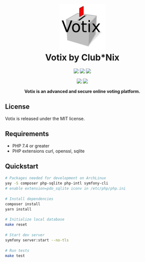 <h1 align="center">
  <a href="#user-content-------votix--"><img src="https://raw.githubusercontent.com/ClubNix/Votix/master/public/logovotix.jpg" alt="Logo Votix" width="150" height="150"></a>
  <br>
  Votix by Club*Nix
  <br>
</h1>

<p align="center">
  <a href="https://www.clubnix.fr/" alt="Club*Nix"><img src="https://img.shields.io/badge/A%20project%20-Club%2ANix-7ef80b.svg" /></a>
  <a href="https://travis-ci.org/ClubNix/Votix" alt="Build Status"><img src="https://travis-ci.org/ClubNix/Votix.svg?branch=master" /></a>
  <a href="https://github.com/ClubNix/Votix/blob/master/LICENCE" alt="MIT"><img src="https://img.shields.io/github/license/ClubNix/Votix.svg" /></a>
</p>

<p align="center">
  <a href="https://secure.php.net/manual/en/intro-whatis.php" alt="PHP 7.4"><img src="https://img.shields.io/badge/PHP-^7.4-787cb4.svg" /></a>
  <a href="https://symfony.com/what-is-symfony" alt="Symfony 5.2"><img src="https://img.shields.io/badge/Symfony-5.2-7aba20.svg" /></a>
</p>

<p align="center"><b>Votix is an advanced and secure online voting platform.</b></p>

## License

Votix is released under the MIT license.

## Requirements

 * PHP 7.4 or greater
 * PHP extensions curl, openssl, sqlite

## Quickstart

```bash
# Packages needed for development on ArchLinux
yay -S composer php-sqlite php-intl symfony-cli
# enable extension=pdo_sqlite iconv in /etc/php/php.ini

# Install dependencies
composer install
yarn install

# Initialize local database
make reset

# Start dev server
symfony server:start --no-tls

# Run tests
make test
```
